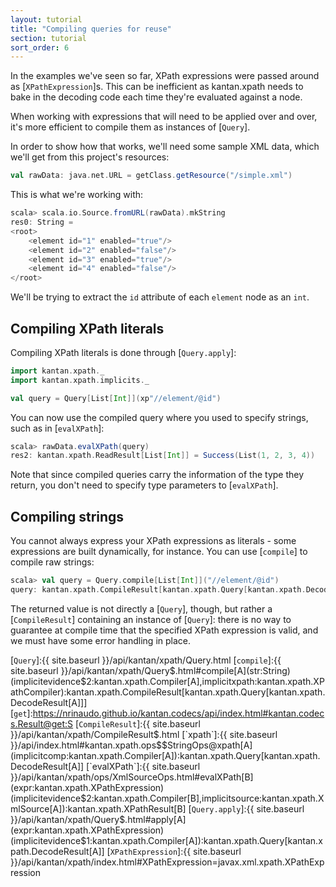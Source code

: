 ```yaml
---
layout: tutorial
title: "Compiling queries for reuse"
section: tutorial
sort_order: 6
---
```

In the examples we've seen so far, XPath expressions were passed around as [`XPathExpression`]s. This can be
inefficient as kantan.xpath needs to bake in the decoding code each time they're evaluated against a node.

When working with expressions that will need to be applied over and over, it's more efficient to compile them as
instances of [`Query`].

In order to show how that works, we'll need some sample XML data, which we'll get from this project's resources:

```scala
val rawData: java.net.URL = getClass.getResource("/simple.xml")
```

This is what we're working with:

```scala
scala> scala.io.Source.fromURL(rawData).mkString
res0: String =
<root>
    <element id="1" enabled="true"/>
    <element id="2" enabled="false"/>
    <element id="3" enabled="true"/>
    <element id="4" enabled="false"/>
</root>
```

We'll be trying to extract the `id` attribute of each `element` node as an `int`.


## Compiling XPath literals

Compiling XPath literals is done through [`Query.apply`]:

```scala
import kantan.xpath._
import kantan.xpath.implicits._

val query = Query[List[Int]](xp"//element/@id")
```

You can now use the compiled query where you used to specify strings, such as in [`evalXPath`]:

```scala
scala> rawData.evalXPath(query)
res2: kantan.xpath.ReadResult[List[Int]] = Success(List(1, 2, 3, 4))
```

Note that since compiled queries carry the information of the type they return, you don't need to specify type
parameters to [`evalXPath`].


## Compiling strings

You cannot always express your XPath expressions as literals - some expressions are built dynamically, for instance.
You can use [`compile`] to compile raw strings:

```scala
scala> val query = Query.compile[List[Int]]("//element/@id")
query: kantan.xpath.CompileResult[kantan.xpath.Query[kantan.xpath.DecodeResult[List[Int]]]] = Success(kantan.xpath.Query$$anon$1@3e256c0f)
```

The returned value is not directly a [`Query`], though, but rather a [`CompileResult`] containing an instance of
[`Query`]: there is no way to guarantee at compile time that the specified XPath expression is valid, and we must have
some error handling in place.


[`Query`]:{{ site.baseurl }}/api/kantan/xpath/Query.html
[`compile`]:{{ site.baseurl }}/api/kantan/xpath/Query$.html#compile[A](str:String)(implicitevidence$2:kantan.xpath.Compiler[A],implicitxpath:kantan.xpath.XPathCompiler):kantan.xpath.CompileResult[kantan.xpath.Query[kantan.xpath.DecodeResult[A]]]
[`get`]:https://nrinaudo.github.io/kantan.codecs/api/index.html#kantan.codecs.Result@get:S
[`CompileResult`]:{{ site.baseurl }}/api/kantan/xpath/CompileResult$.html
[`xpath`]:{{ site.baseurl }}/api/index.html#kantan.xpath.ops$$StringOps@xpath[A](implicitcomp:kantan.xpath.Compiler[A]):kantan.xpath.Query[kantan.xpath.DecodeResult[A]]
[`evalXPath`]:{{ site.baseurl }}/api/kantan/xpath/ops/XmlSourceOps.html#evalXPath[B](expr:kantan.xpath.XPathExpression)(implicitevidence$2:kantan.xpath.Compiler[B],implicitsource:kantan.xpath.XmlSource[A]):kantan.xpath.XPathResult[B]
[`Query.apply`]:{{ site.baseurl }}/api/kantan/xpath/Query$.html#apply[A](expr:kantan.xpath.XPathExpression)(implicitevidence$1:kantan.xpath.Compiler[A]):kantan.xpath.Query[kantan.xpath.DecodeResult[A]]
[`XPathExpression`]:{{ site.baseurl }}/api/kantan/xpath/index.html#XPathExpression=javax.xml.xpath.XPathExpression
